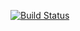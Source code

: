 [![Build Status](https://travis-ci.com/brunocasamassa/apiTest.svg?branch=master)](https://travis-ci.com/brunocasamassa/apiTest)
